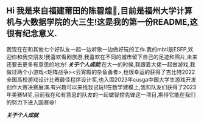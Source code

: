 ## Hi 我是来自福建莆田的陈碧煌👋,目前是福州大学计算机与大数据学院的大三生!这是我的第一份README,这很有纪念意义.
我现在在和其他七个好队友一起一边听歌一边做好玩的工作.我的mbti是ESFP,欢迎你和我交朋友!我喜欢看剧旅游,我喜欢在不同的城市留下自己的足迹和照片,未来还要去更多有意思的地方!
***关于个人成就***:在大一的时候,我跟着大佬一起做游戏,我做过两个小游戏<矩阵战争><云宵殿的杂鱼勇者>,也很幸运的获得了吉比特2022全国高校游戏设计比赛最佳程序设计奖,也入围2023年cusga中国大学生游戏开发创作大赛决赛展演.有兴趣可以来找我试玩!!在数学建模上,我和队友们获得了2023年美赛M奖,目前我在和有意思的队友的一起做智控先锋这一项目,期待它能在我们的努力下进入国赛😄!
  
***关于个人成就***

<!--
**cbhhhhhh/cbhhhhhh** is a ✨ _special_ ✨ repository because its `README.md` (this file) appears on your GitHub profile.

Here are some ideas to get you started:

- 🔭 I’m currently working on ...
- 🌱 I’m currently learning ...
- 👯 I’m looking to collaborate on ...
- 🤔 I’m looking for help with ...
- 💬 Ask me about ...
- 📫 How to reach me: ...
- 😄 Pronouns: ...
- ⚡ Fun fact: ...
-->
